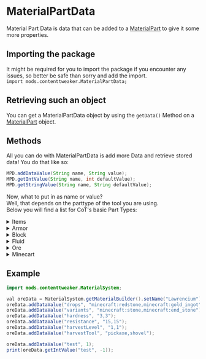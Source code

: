 # MaterialPartData

Material Part Data is data that can be added to a [MaterialPart](MaterialPart) to give it some more properties.

## Importing the package
It might be required for you to import the package if you encounter any issues, so better be safe than sorry and add the import.  
`import mods.contenttweaker.MaterialPartData;`

## Retrieving such an object
You can get a MaterialPartData object by using the `getData()` Method on a [MaterialPart](MaterialPart) object.

## Methods
All you can do with MaterialPartData is add more Data and retrieve stored data!
You do that like so:
```JAVA
MPD.addDataValue(String name, String value);
MPD.getIntValue(String name, int defaultValue);
MPD.getStringValue(String name, String defaultValue);
```

Now, what to put in as name or value?  
Well, that depends on the parttype of the tool you are using.  
Below you will find a list for CoT's basic Part Types:

<details><summary>Items</summary>
	<table>
		<thead>
			<th>Name</th><th>Value</th><th>Required?</th></tr>
		</thead>
		<tbody>
			<tr><td>burn</td><td>An "Integer" (e.g. "100")</td><td>No</td></tr>
		</tbody>
	</table>
</details>


<details><summary>Armor</summary>
	<table>
		<thead>
			<th>Name</th><th>Value</th><th>Required?</th></tr>
		</thead>
		<tbody>
			<tr><td>durability</td><td>An "Integer" (e.g. "10")</td><td>No</td></tr>
			<tr><td>enchantability</td><td>An "Integer" (e.g. "10")</td><td>No</td></tr>
			<tr><td>reduction</td><td>Four "Integers" (e.g. "2, 5, 6, 2") <br>Representing Footwear, Leggins, Chestplate, Headslot</td><td>No</td></tr>
			<tr><td>toughness</td><td>A "float" (e.g. "2.4")</td><td>No</td></tr>
		</tbody>
	</table>
</details>


<details><summary>Block</summary>
	<table>
		<thead>
			<tr><th>Name</th><th>Value</th><th>Required?</th></tr>
		</thead>
		<tbody>
			<tr><td>hardness</td><td>An "Integer" (e.g. "3")</td><td>No</td></tr>
			<tr><td>resistance</td><td>An "Integer" (e.g. "15")</td><td>No</td></tr>
			<tr><td>harvestLevel</td><td>An "Integer" (e.g. "1")</td><td>No</td></tr>
			<tr><td>harvestTool</td><td>A "tool" (e.g. "pickaxe")</td><td>No</td></tr>
		</tbody>
	</table>
</details>


<details><summary>Fluid</summary>
	<table>
		<thead>
			<tr><th>Name</th><th>Value</th><th>Required?</th></tr>
		</thead>
		<tbody>
			<tr><td>temperature</td><td>An "Integer" (e.g. "300")</td><td>No</td></tr>
			<tr><td>density</td><td>An "Integer" (e.g. "1000")</td><td>No</td></tr>
			<tr><td>luminosity</td><td>An "Integer" (e.g. "0")</td><td>No</td></tr>
			<tr><td>viscosity</td><td>An "Integer" (e.g. "100")</td><td>No</td></tr>
			<tr><td>vaporize</td><td>A "boolean" (e.g. "true")</td><td>No</td></tr>
		</tbody>
	</table>
</details>


<details><summary>Ore</summary>
	<table>
		<thead>
			<tr><th>Name</th><th>Value</th><th>Required?</th></tr>
		</thead>
		<tbody>
			<tr><td>drops</td><td>An "itemList" (e.g. "minecraft:redstone,minecraft:gold_ingot")</td><td>No</td></tr>
			<tr><td>variants</td><td>A "Block List" (e.g. "minecraft:stone,minecraft:end_stone")</td><td>No</td></tr>
			<tr><td>hardness</td><td>An "Integer list" (e.g. "3,3")</td><td>No</td></tr>
			<tr><td>resistance</td><td>An "Integer list" (e.g. "15,15")</td><td>No</td></tr>
			<tr><td>harvestLevel</td><td>An "Integer list" (e.g. "1,1")</td><td>No</td></tr>
			<tr><td>harvestTool</td><td>A "toolList" (e.g. "pickaxe,pickaxe")</td><td>No</td></tr>
		</tbody>
	</table>
</details>


<details><summary>Minecart</summary>
	<table>
		<thead>
			<tr><th>Name</th><th>Value</th><th>Required?</th></tr>
		</thead>
		<tbody>
			<tr><td>maxSpeed</td><td>A "float" (e.g. "1.0")</td><td>No</td></tr>
			<tr><td>drag</td><td>A "float" (e.g. "1.0")</td><td>No</td></tr>
			<tr><td>riddenDrag</td><td>A "float" (e.g. "1.0")</td><td>No</td></tr>
		</tbody>
	</table>
</details>

## Example

```JAVA
import mods.contenttweaker.MaterialSystem;

val oreData = MaterialSystem.getMaterialBuilder().setName("Lawrencium").setColor(15426660).build().registerPart("ore").getData();
oreData.addDataValue("drops", "minecraft:redstone,minecraft:gold_ingot");
oreData.addDataValue("variants", "minecraft:stone,minecraft:end_stone");
oreData.addDataValue("hardness", "3,3");
oreData.addDataValue("resistance", "15,15");
oreData.addDataValue("harvestLevel", "1,1");
oreData.addDataValue("harvestTool", "pickaxe,shovel");

oreData.addDataValue("test", 1);
print(oreData.getIntValue("test", -1));
```